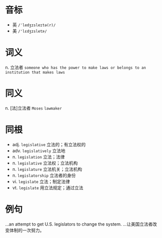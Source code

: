# 音标

- 英 `/ˈledʒɪsleɪtə(r)/`
- 美 `/'lɛdʒɪsletɚ/`

# 词义

n. 立法者
`someone who has the power to make laws or belongs to an institution that makes laws`

# 同义

n. [法]立法者
`Moses` `lawmaker`

# 同根

- adj. `legislative` 立法的；有立法权的
- adv. `legislatively` 立法地
- n. `legislation` 立法；法律
- n. `legislative` 立法权；立法机构
- n. `legislature` 立法机关；立法机构
- n. `legislatorship` 立法者的身份
- vi. `legislate` 立法；制定法律
- vt. `legislate` 用立法规定；通过立法

# 例句

...an attempt to get U.S. legislators to change the system.
…让美国立法者改变体制的一次努力。


